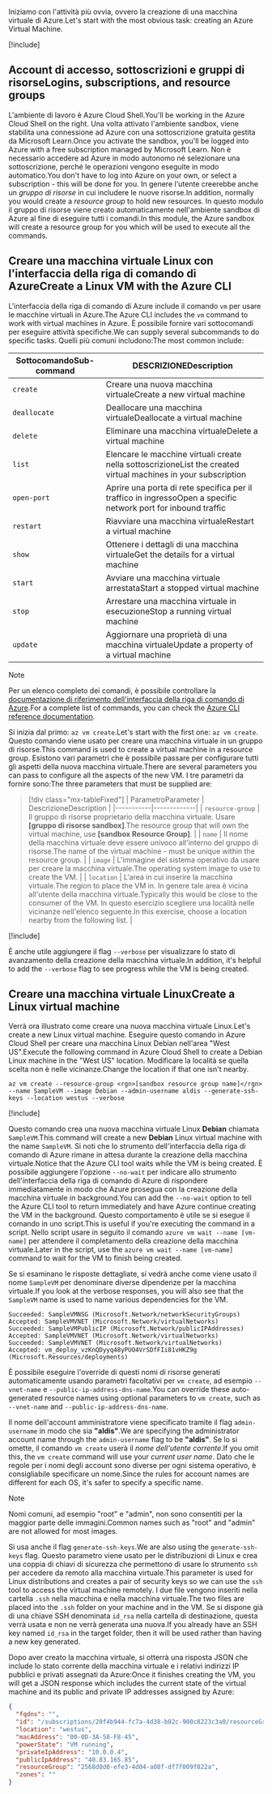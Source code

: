 <span data-ttu-id="7891a-101">Iniziamo con l'attività più ovvia, ovvero la creazione di una macchina virtuale di Azure.</span><span class="sxs-lookup"><span data-stu-id="7891a-101">Let's start with the most obvious task: creating an Azure Virtual Machine.</span></span>

<!-- Activate the sandbox -->
[!include[](../../../includes/azure-sandbox-activate.md)]

## <a name="logins-subscriptions-and-resource-groups"></a><span data-ttu-id="7891a-102">Account di accesso, sottoscrizioni e gruppi di risorse</span><span class="sxs-lookup"><span data-stu-id="7891a-102">Logins, subscriptions, and resource groups</span></span>

<span data-ttu-id="7891a-103">L'ambiente di lavoro è Azure Cloud Shell.</span><span class="sxs-lookup"><span data-stu-id="7891a-103">You'll be working in the Azure Cloud Shell on the right.</span></span> <span data-ttu-id="7891a-104">Una volta attivato l'ambiente sandbox, viene stabilita una connessione ad Azure con una sottoscrizione gratuita gestita da Microsoft Learn.</span><span class="sxs-lookup"><span data-stu-id="7891a-104">Once you activate the sandbox, you'll be logged into Azure with a free subscription managed by Microsoft Learn.</span></span> <span data-ttu-id="7891a-105">Non è necessario accedere ad Azure in modo autonomo né selezionare una sottoscrizione, perché le operazioni vengono eseguite in modo automatico.</span><span class="sxs-lookup"><span data-stu-id="7891a-105">You don't have to log into Azure on your own, or select a subscription - this will be done for you.</span></span> <span data-ttu-id="7891a-106">In genere l'utente creerebbe anche un _gruppo di risorse_ in cui includere le nuove risorse.</span><span class="sxs-lookup"><span data-stu-id="7891a-106">In addition, normally you would create a _resource group_ to hold new resources.</span></span> <span data-ttu-id="7891a-107">In questo modulo il gruppo di risorse viene creato automaticamente nell'ambiente sandbox di Azure al fine di eseguire tutti i comandi.</span><span class="sxs-lookup"><span data-stu-id="7891a-107">In this module, the Azure sandbox will create a resource group for you which will be used to execute all the commands.</span></span>

## <a name="create-a-linux-vm-with-the-azure-cli"></a><span data-ttu-id="7891a-108">Creare una macchina virtuale Linux con l'interfaccia della riga di comando di Azure</span><span class="sxs-lookup"><span data-stu-id="7891a-108">Create a Linux VM with the Azure CLI</span></span>

<span data-ttu-id="7891a-109">L'interfaccia della riga di comando di Azure include il comando `vm` per usare le macchine virtuali in Azure.</span><span class="sxs-lookup"><span data-stu-id="7891a-109">The Azure CLI includes the `vm` command to work with virtual machines in Azure.</span></span> <span data-ttu-id="7891a-110">È possibile fornire vari sottocomandi per eseguire attività specifiche.</span><span class="sxs-lookup"><span data-stu-id="7891a-110">We can supply several subcommands to do specific tasks.</span></span> <span data-ttu-id="7891a-111">Quelli più comuni includono:</span><span class="sxs-lookup"><span data-stu-id="7891a-111">The most common include:</span></span>

| <span data-ttu-id="7891a-112">Sottocomando</span><span class="sxs-lookup"><span data-stu-id="7891a-112">Sub-command</span></span> | <span data-ttu-id="7891a-113">DESCRIZIONE</span><span class="sxs-lookup"><span data-stu-id="7891a-113">Description</span></span> |
|-------------|-------------|
| `create`    | <span data-ttu-id="7891a-114">Creare una nuova macchina virtuale</span><span class="sxs-lookup"><span data-stu-id="7891a-114">Create a new virtual machine</span></span> |
| `deallocate` | <span data-ttu-id="7891a-115">Deallocare una macchina virtuale</span><span class="sxs-lookup"><span data-stu-id="7891a-115">Deallocate a virtual machine</span></span> |
| `delete` | <span data-ttu-id="7891a-116">Eliminare una macchina virtuale</span><span class="sxs-lookup"><span data-stu-id="7891a-116">Delete a virtual machine</span></span> |
| `list` | <span data-ttu-id="7891a-117">Elencare le macchine virtuali create nella sottoscrizione</span><span class="sxs-lookup"><span data-stu-id="7891a-117">List the created virtual machines in your subscription</span></span> |
| `open-port` | <span data-ttu-id="7891a-118">Aprire una porta di rete specifica per il traffico in ingresso</span><span class="sxs-lookup"><span data-stu-id="7891a-118">Open a specific network port for inbound traffic</span></span> |
| `restart` | <span data-ttu-id="7891a-119">Riavviare una macchina virtuale</span><span class="sxs-lookup"><span data-stu-id="7891a-119">Restart a virtual machine</span></span> |
| `show` | <span data-ttu-id="7891a-120">Ottenere i dettagli di una macchina virtuale</span><span class="sxs-lookup"><span data-stu-id="7891a-120">Get the details for a virtual machine</span></span> |
| `start` | <span data-ttu-id="7891a-121">Avviare una macchina virtuale arrestata</span><span class="sxs-lookup"><span data-stu-id="7891a-121">Start a stopped virtual machine</span></span> |
| `stop` | <span data-ttu-id="7891a-122">Arrestare una macchina virtuale in esecuzione</span><span class="sxs-lookup"><span data-stu-id="7891a-122">Stop a running virtual machine</span></span> |
| `update` | <span data-ttu-id="7891a-123">Aggiornare una proprietà di una macchina virtuale</span><span class="sxs-lookup"><span data-stu-id="7891a-123">Update a property of a virtual machine</span></span> |

> [!NOTE]
> <span data-ttu-id="7891a-124">Per un elenco completo dei comandi, è possibile controllare la [documentazione di riferimento dell'interfaccia della riga di comando di Azure](https://docs.microsoft.com/cli/azure/reference-index?view=azure-cli-latest).</span><span class="sxs-lookup"><span data-stu-id="7891a-124">For a complete list of commands, you can check the [Azure CLI reference documentation](https://docs.microsoft.com/cli/azure/reference-index?view=azure-cli-latest).</span></span>

<span data-ttu-id="7891a-125">Si inizia dal primo: `az vm create`.</span><span class="sxs-lookup"><span data-stu-id="7891a-125">Let's start with the first one: `az vm create`.</span></span> <span data-ttu-id="7891a-126">Questo comando viene usato per creare una macchina virtuale in un gruppo di risorse.</span><span class="sxs-lookup"><span data-stu-id="7891a-126">This command is used to create a virtual machine in a resource group.</span></span> <span data-ttu-id="7891a-127">Esistono vari parametri che è possibile passare per configurare tutti gli aspetti della nuova macchina virtuale.</span><span class="sxs-lookup"><span data-stu-id="7891a-127">There are several parameters you can pass to configure all the aspects of the new VM.</span></span> <span data-ttu-id="7891a-128">I tre parametri da fornire sono:</span><span class="sxs-lookup"><span data-stu-id="7891a-128">The three parameters that must be supplied are:</span></span>

> [!div class="mx-tableFixed"]
> | <span data-ttu-id="7891a-129">Parametro</span><span class="sxs-lookup"><span data-stu-id="7891a-129">Parameter</span></span> | <span data-ttu-id="7891a-130">Descrizione</span><span class="sxs-lookup"><span data-stu-id="7891a-130">Description</span></span> |
> |-----------|-------------|
> | `resource-group` | <span data-ttu-id="7891a-131">Il gruppo di risorse proprietario della macchina virtuale. Usare **<rgn>[gruppo di risorse sandbox]</rgn>**.</span><span class="sxs-lookup"><span data-stu-id="7891a-131">The resource group that will own the virtual machine, use **<rgn>[sandbox Resource Group]</rgn>**.</span></span> |
> | `name` | <span data-ttu-id="7891a-132">Il nome della macchina virtuale deve essere univoco all'interno del gruppo di risorse.</span><span class="sxs-lookup"><span data-stu-id="7891a-132">The name of the virtual machine - must be unique within the resource group.</span></span> |
> | `image` | <span data-ttu-id="7891a-133">L'immagine del sistema operativo da usare per creare la macchina virtuale.</span><span class="sxs-lookup"><span data-stu-id="7891a-133">The operating system image to use to create the VM.</span></span> |
> | `location` | <span data-ttu-id="7891a-134">L'area in cui inserire la macchina virtuale.</span><span class="sxs-lookup"><span data-stu-id="7891a-134">The region to place the VM in.</span></span> <span data-ttu-id="7891a-135">In genere tale area è vicina all'utente della macchina virtuale.</span><span class="sxs-lookup"><span data-stu-id="7891a-135">Typically this would be close to the consumer of the VM.</span></span> <span data-ttu-id="7891a-136">In questo esercizio scegliere una località nelle vicinanze nell'elenco seguente.</span><span class="sxs-lookup"><span data-stu-id="7891a-136">In this exercise, choose a location nearby from the following list.</span></span> |

<!-- Resource selection -->
[!include[](../../../includes/azure-sandbox-regions-first-mention-note.md)]

<span data-ttu-id="7891a-137">È anche utile aggiungere il flag `--verbose` per visualizzare lo stato di avanzamento della creazione della macchina virtuale.</span><span class="sxs-lookup"><span data-stu-id="7891a-137">In addition, it's helpful to add the `--verbose` flag to see progress while the VM is being created.</span></span> 

## <a name="create-a-linux-virtual-machine"></a><span data-ttu-id="7891a-138">Creare una macchina virtuale Linux</span><span class="sxs-lookup"><span data-stu-id="7891a-138">Create a Linux virtual machine</span></span>

<span data-ttu-id="7891a-139">Verrà ora illustrato come creare una nuova macchina virtuale Linux.</span><span class="sxs-lookup"><span data-stu-id="7891a-139">Let's create a new Linux virtual machine.</span></span> <span data-ttu-id="7891a-140">Eseguire questo comando in Azure Cloud Shell per creare una macchina Linux Debian nell'area "West US".</span><span class="sxs-lookup"><span data-stu-id="7891a-140">Execute the following command in Azure Cloud Shell to create a Debian Linux machine in the "West US" location.</span></span> <span data-ttu-id="7891a-141">Modificare la località se quella scelta non è nelle vicinanze.</span><span class="sxs-lookup"><span data-stu-id="7891a-141">Change the location if that one isn't nearby.</span></span>

```azurecli
az vm create --resource-group <rgn>[sandbox resource group name]</rgn> --name SampleVM --image Debian --admin-username aldis --generate-ssh-keys --location westus --verbose 
```

[!include[](../../../includes/azure-cloudshell-copy-paste-tip.md)]


<span data-ttu-id="7891a-142">Questo comando crea una nuova macchina virtuale Linux **Debian** chiamata `SampleVM`.</span><span class="sxs-lookup"><span data-stu-id="7891a-142">This command will create a new **Debian** Linux virtual machine with the name `SampleVM`.</span></span> <span data-ttu-id="7891a-143">Si noti che lo strumento dell'interfaccia della riga di comando di Azure rimane in attesa durante la creazione della macchina virtuale.</span><span class="sxs-lookup"><span data-stu-id="7891a-143">Notice that the Azure CLI tool waits while the VM is being created.</span></span> <span data-ttu-id="7891a-144">È possibile aggiungere l'opzione `--no-wait` per indicare allo strumento dell'interfaccia della riga di comando di Azure di rispondere immediatamente in modo che Azure prosegua con la creazione della macchina virtuale in background.</span><span class="sxs-lookup"><span data-stu-id="7891a-144">You can add the `--no-wait` option to tell the Azure CLI tool to return immediately and have Azure continue creating the VM in the background.</span></span> <span data-ttu-id="7891a-145">Questo comportamento è utile se si esegue il comando in uno script.</span><span class="sxs-lookup"><span data-stu-id="7891a-145">This is useful if you're executing the command in a script.</span></span> <span data-ttu-id="7891a-146">Nello script usare in seguito il comando `azure vm wait --name [vm-name]` per attendere il completamento della creazione della macchina virtuale.</span><span class="sxs-lookup"><span data-stu-id="7891a-146">Later in the script, use the `azure vm wait --name [vm-name]` command to wait for the VM to finish being created.</span></span>

<span data-ttu-id="7891a-147">Se si esaminano le risposte dettagliate, si vedrà anche come viene usato il nome `SampleVM` per denominare diverse dipendenze per la macchina virtuale.</span><span class="sxs-lookup"><span data-stu-id="7891a-147">If you look at the verbose responses, you will also see that the `SampleVM` name is used to name various dependencies for the VM.</span></span>

```output
Succeeded: SampleVMNSG (Microsoft.Network/networkSecurityGroups)
Accepted: SampleVMVNET (Microsoft.Network/virtualNetworks)
Succeeded: SampleVMPublicIP (Microsoft.Network/publicIPAddresses)
Accepted: SampleVMVNET (Microsoft.Network/virtualNetworks)
Succeeded: SampleVMVNET (Microsoft.Network/virtualNetworks)
Accepted: vm_deploy_vzKnQDyyq48yPUO4VrSDfFIi81vHKZ9g (Microsoft.Resources/deployments)
```

<span data-ttu-id="7891a-148">È possibile eseguire l'override di questi nomi di risorse generati automaticamente usando parametri facoltativi per `vm create`, ad esempio `--vnet-name` e `--public-ip-address-dns-name`.</span><span class="sxs-lookup"><span data-stu-id="7891a-148">You can override these auto-generated resource names using optional parameters to `vm create`, such as `--vnet-name` and `--public-ip-address-dns-name`.</span></span>

<span data-ttu-id="7891a-149">Il nome dell'account amministratore viene specificato tramite il flag `admin-username` in modo che sia **"aldis"**.</span><span class="sxs-lookup"><span data-stu-id="7891a-149">We are specifying the administrator account name through the `admin-username` flag to be **"aldis"**.</span></span> <span data-ttu-id="7891a-150">Se lo si omette, il comando `vm create` userà il _nome dell'utente corrente_.</span><span class="sxs-lookup"><span data-stu-id="7891a-150">If you omit this, the `vm create` command will use your _current user name_.</span></span> <span data-ttu-id="7891a-151">Dato che le regole per i nomi degli account sono diverse per ogni sistema operativo, è consigliabile specificare un nome.</span><span class="sxs-lookup"><span data-stu-id="7891a-151">Since the rules for account names are different for each OS, it's safer to specify a specific name.</span></span> 

> [!NOTE]
> <span data-ttu-id="7891a-152">Nomi comuni, ad esempio "root" e "admin", non sono consentiti per la maggior parte delle immagini.</span><span class="sxs-lookup"><span data-stu-id="7891a-152">Common names such as "root" and "admin" are not allowed for most images.</span></span>

<span data-ttu-id="7891a-153">Si usa anche il flag `generate-ssh-keys`.</span><span class="sxs-lookup"><span data-stu-id="7891a-153">We are also using the `generate-ssh-keys` flag.</span></span> <span data-ttu-id="7891a-154">Questo parametro viene usato per le distribuzioni di Linux e crea una coppia di chiavi di sicurezza che permettono di usare lo strumento `ssh` per accedere da remoto alla macchina virtuale.</span><span class="sxs-lookup"><span data-stu-id="7891a-154">This parameter is used for Linux distributions and creates a pair of security keys so we can use the `ssh` tool to access the virtual machine remotely.</span></span> <span data-ttu-id="7891a-155">I due file vengono inseriti nella cartella `.ssh` nella macchina e nella macchina virtuale.</span><span class="sxs-lookup"><span data-stu-id="7891a-155">The two files are placed into the `.ssh` folder on your machine and in the VM.</span></span> <span data-ttu-id="7891a-156">Se si dispone già di una chiave SSH denominata `id_rsa` nella cartella di destinazione, questa verrà usata e non ne verrà generata una nuova.</span><span class="sxs-lookup"><span data-stu-id="7891a-156">If you already have an SSH key named `id_rsa` in the target folder, then it will be used rather than having a new key generated.</span></span>

<span data-ttu-id="7891a-157">Dopo aver creato la macchina virtuale, si otterrà una risposta JSON che include lo stato corrente della macchina virtuale e i relativi indirizzi IP pubblici e privati assegnati da Azure:</span><span class="sxs-lookup"><span data-stu-id="7891a-157">Once it finishes creating the VM, you will get a JSON response which includes the current state of the virtual machine and its public and private IP addresses assigned by Azure:</span></span>

```json
{
  "fqdns": "",
  "id": "/subscriptions/20f4b944-fc7a-4d38-b02c-900c8223c3a0/resourceGroups/2568d0d0-efe3-4d04-a08f-df7f009f822a/providers/Microsoft.Compute/virtualMachines/SampleVM",
  "location": "westus",
  "macAddress": "00-0D-3A-58-F8-45",
  "powerState": "VM running",
  "privateIpAddress": "10.0.0.4",
  "publicIpAddress": "40.83.165.85",
  "resourceGroup": "2568d0d0-efe3-4d04-a08f-df7f009f822a",
  "zones": ""
}
```
